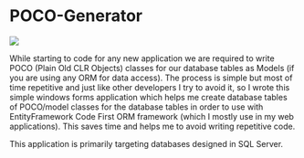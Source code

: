 # POCO-Generator

<img src="https://s3.amazonaws.com/codegenerator/3c75c4da782c0fba2108779781e05c70047b697b.jpg" />

While starting to code for any new application we are required to write POCO (Plain Old CLR Objects) classes for our database tables as Models (if you are using any ORM for data access). The process is simple but most of time repetitive and just like other developers I try to avoid it, so I wrote this simple windows forms application which helps me create database tables of POCO/model classes for the database tables in order to use with EntityFramework Code First ORM framework (which I mostly use in my web applications). This saves time and helps me to avoid writing repetitive code.

This application is primarily targeting databases designed in SQL Server.
